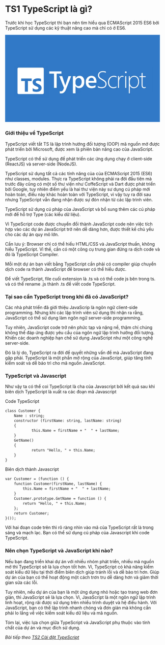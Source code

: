 # TS1 TypeScript là gì?

Trước khi học TypeScript thì bạn nên tìm hiểu qua ECMAScript 2015 ES6 bởi TypeScript sử dụng các kỹ thuật nâng cao mà chỉ có ở ES6. 

![Create-HTML-1](images/type-script.png)



### Giới thiệu về TypeScript

TypeScript viết tắt TS là lập trình hướng đối tượng (OOP) mã nguồn mở được phát triển bởi Microsoft, được xem là phiên bản nâng cao của JavaScript.

TypeScript có thể sử dụng để phát triển các ứng dụng chạy ở client-side (ReactJS) và server-side (NodeJS).

TypeScript sử dụng tất cả các tính năng của của ECMAScript 2015 (ES6) như classes, modules. Thực ra TypeScript không phải ra đời đầu tiên mà trước đây cũng có một số thư viện như CoffeScript và Dart được phát triển bởi Google, tuy nhiên điểm yếu là hai thư viện này sư dụng cú pháp mới hoàn toàn, điều này khác hoàn toàn với TypeScript, vì vậy tuy ra đời sau nhưng TypeScript vẫn đang nhận được sự đón nhận từ các lập trình viên.

TypeScript sử dụng cú pháp của JavaScript và bổ sung thêm các cú pháp mới để hỗ trợ Type (các kiểu dữ liệu).

Vì TypeScript code được chuyển đổi thành JavaScript code nên việc tích hợp vào các dự án JavaScript trở nên dễ dàng hơn, được thiết kế chủ yếu cho các dự án quy mô lớn.

Cần lưu ý: Browser chỉ có thể hiểu HTML/CSS và JavaScript thuần, không hiểu TypeScript. Vì thế, cần có một công cụ trung gian đứng ra dịch code và đó là TypeScript Compiler.

Mỗi một dự án bạn viết bằng TypeScript cần phải có compiler giúp chuyển dịch code ra thành JavaScript để browser có thể hiểu được.

Để viết TypeScript, file cuối extension là .ts và có thể code js bên trong ts. và có thể rename .js thành .ts để viết code TypeScript.


### Tại sao cần TypeScript trong khi đã có JavaScript?

Các nhà phát triển đã giới thiệu JavaScrip là ngôn ngữ client-side programming. Nhưng khi các lập trình viên sử dụng thì nhận ra rằng, JavaScript có thể sử dụng làm ngôn ngữ server-side programming.

Tuy nhiên, JavaScript code trở nên phức tạp và nặng nề, thậm chí chúng không thể đáp ứng được yêu cầu của ngôn ngữ lập trình hướng đối tượng. Khiến các doanh nghiệp hạn chế sử dụng JavaScript như một công nghệ server-side.

Đó là lý do, TypeScript ra đời để quyết những vấn đề mà JavaScript đang gặp phải. TypeScript là một phần mở rộng của JavaScript, giúp tăng tính kiểm soát và dễ bảo trì cho mã nguồn JavaScript.

### TypeScript và Javascript

Như vậy ta có thể coi TypeScript là cha của Javascript bởi kết quả sau khi biên dịch TypeScript là xuất ra các đoạn mã Javascript

Code TypeScript

```
class Customer {
    Name : string;
    constructor (firstName: string, lastName: string)
    {
            this.Name = firstName + "  " + lastName;
    }
    GetName()
    {
            return "Hello, " + this.Name;
    }
}
```

Biên dịch thành Javascript

```
var Customer = (function () {
    function Customer(firstName, lastName) {
        this.Name = firstName + "  " + lastName;
    }
    Customer.prototype.GetName = function () {
        return "Hello, " + this.Name;
    };
    return Customer;
}());
```

Với hai đoạn code trên thì rõ ràng nhìn vào mã của TypeScript rất là trong sáng và mạch lạc. Bạn có thể sử dụng cú pháp của Javascript khi code TypeScript.

### Nên chọn TypeScript và JavaScript khi nào?

Nếu bạn đang triển khai dự án với nhiều nhóm phát triển, nhiều mã nguồn mở thì TypeScript sẽ là lựa chọn tốt hơn. Vì, TypeScript có khả năng kiểm soát kiểu dữ liệu tại thời điểm biên dịch giúp tránh lỗi và dễ bảo trì hơn. Giúp dự án của bạn có thể hoạt động một cách trơn tru dễ dàng hơn và giảm thời gian sửa các lỗi.

Tuy nhiên, nếu dự án của bạn là một ứng dụng nhỏ hoặc tạo trang web đơn giản, thì JavaScript sẽ là lựa chọn. Vì, JavaScript là một ngôn ngữ lập trình linh hoạt, rộng rãi được sử dụng trên nhiều trình duyệt và hệ điều hành. Với JavaScript, bạn có thể lập trình nhanh chóng và đơn giản mà không cần phải lo lắng về việc kiểm soát kiểu dữ liệu và mã nguồn.

Tóm lại, việc lựa chọn giữa TypeScript và JavaScript phụ thuộc vào tính chất của dự án và mục đích sử dụng.

*Bài tiếp theo [TS2 Cài đặt TypeScript](/lesson/session/session_002_ts_setup.md)*